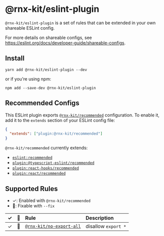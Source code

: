 # @rnx-kit/eslint-plugin

`@rnx-kit/eslint-plugin` is a set of rules that can be extended in your own
shareable ESLint config.

For more details on shareable configs, see
https://eslint.org/docs/developer-guide/shareable-configs.

## Install

```
yarn add @rnx-kit/eslint-plugin --dev
```

or if you're using npm:

```
npm add --save-dev @rnx-kit/eslint-plugin
```

## Recommended Configs

This ESLint plugin exports
[`@rnx-kit/recommended`](https://github.com/microsoft/rnx-kit/blob/main/packages/eslint-plugin/src/configs/recommended.js)
configuration. To enable it, add it to the `extends` section of your ESLint
config file:

```json
{
  "extends": ["plugin:@rnx-kit/recommended"]
}
```

`@rnx-kit/recommended` currently extends:

- [`eslint:recommended`](https://eslint.org/docs/rules/)
- [`plugin:@typescript-eslint/recommended`](https://github.com/typescript-eslint/typescript-eslint/tree/main/packages/eslint-plugin#supported-rules)
- [`plugin:react-hooks/recommended`](https://github.com/facebook/react/blob/main/packages/eslint-plugin-react-hooks/src/index.js)
- [`plugin:react/recommended`](https://github.com/yannickcr/eslint-plugin-react#recommended)

## Supported Rules

- ✓: Enabled with `@rnx-kit/recommended`
- 🔧: Fixable with `--fix`

|  ✓  | 🔧  | Rule                                                                                                                         | Description         |
| :-: | :-: | :--------------------------------------------------------------------------------------------------------------------------- | :------------------ |
|  ✓  | 🔧  | [`@rnx-kit/no-export-all`](https://github.com/microsoft/rnx-kit/blob/main/packages/eslint-plugin/src/rules/no-export-all.js) | disallow `export *` |
